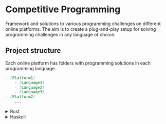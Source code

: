 # Competitive Programming

Framework and solutions to various programming challenges on different online platforms. The aim is to create a plug-and-play setup for solving programming challenges in any language of choice.


## Project structure 

Each online platform has folders with programming solutions in each programming language.

```markdown
- [Platform1]
    - [Language1]
    - [Language2]
    - [Language3]
- [Platform2]
    ...
```

<details>
<summary>Rust</summary>
Add the rust-folder to the online platform folder by writing
```sh
cargo new rust vcs=none
```

The solution can be tested by writing 
```sh
cargo test
```
</details>


<details>
<summary>Haskell</summary>
Run 
```sh
brew install ghc
```

The solution can then be tested by writing
```sh
runhaskell your_solution.hs
```

</details>
